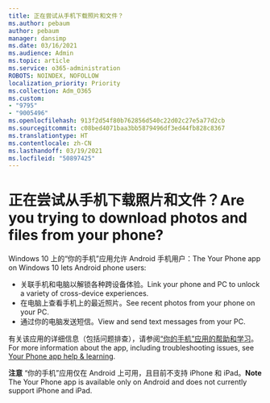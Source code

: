 ```yaml
---
title: 正在尝试从手机下载照片和文件？
ms.author: pebaum
author: pebaum
manager: dansimp
ms.date: 03/16/2021
ms.audience: Admin
ms.topic: article
ms.service: o365-administration
ROBOTS: NOINDEX, NOFOLLOW
localization_priority: Priority
ms.collection: Adm_O365
ms.custom:
- "9795"
- "9005496"
ms.openlocfilehash: 913f2d54f80b762856d540c22d02c27e5a77d2cb
ms.sourcegitcommit: c08bed4071baa3bb5879496df3ed44fb828c8367
ms.translationtype: HT
ms.contentlocale: zh-CN
ms.lasthandoff: 03/19/2021
ms.locfileid: "50897425"
---
```

# <a name="are-you-trying-to-download-photos-and-files-from-your-phone"></a><span data-ttu-id="6fb73-102">正在尝试从手机下载照片和文件？</span><span class="sxs-lookup"><span data-stu-id="6fb73-102">Are you trying to download photos and files from your phone?</span></span>

<span data-ttu-id="6fb73-103">Windows 10 上的“你的手机”应用允许 Android 手机用户：</span><span class="sxs-lookup"><span data-stu-id="6fb73-103">The Your Phone app on Windows 10 lets Android phone users:</span></span>

- <span data-ttu-id="6fb73-104">关联手机和电脑以解锁各种跨设备体验。</span><span class="sxs-lookup"><span data-stu-id="6fb73-104">Link your phone and PC to unlock a variety of cross-device experiences.</span></span>
- <span data-ttu-id="6fb73-105">在电脑上查看手机上的最近照片。</span><span class="sxs-lookup"><span data-stu-id="6fb73-105">See recent photos from your phone on your PC.</span></span>
- <span data-ttu-id="6fb73-106">通过你的电脑发送短信。</span><span class="sxs-lookup"><span data-stu-id="6fb73-106">View and send text messages from your PC.</span></span>

<span data-ttu-id="6fb73-107">有关该应用的详细信息（包括问题排查），请参阅[“你的手机”应用的帮助和学习](https://support.microsoft.com/your-phone-app)。</span><span class="sxs-lookup"><span data-stu-id="6fb73-107">For more information about the app, including troubleshooting issues, see [Your Phone app help & learning](https://support.microsoft.com/your-phone-app).</span></span>

<span data-ttu-id="6fb73-108">**注意** “你的手机”应用仅在 Android 上可用，且目前不支持 iPhone 和 iPad。</span><span class="sxs-lookup"><span data-stu-id="6fb73-108">**Note** The Your Phone app is available only on Android and does not currently support iPhone and iPad.</span></span>